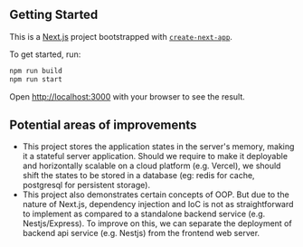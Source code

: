 ## Getting Started
This is a [Next.js](https://nextjs.org) project bootstrapped with [`create-next-app`](https://nextjs.org/docs/app/api-reference/cli/create-next-app).

To get started, run:
```bash
npm run build
npm run start
```

Open [http://localhost:3000](http://localhost:3000) with your browser to see the result.

## Potential areas of improvements
- This project stores the application states in the server's memory, making it a stateful server application. Should we require to make it deployable and horizontally scalable on a cloud platform (e.g. Vercel), we should shift the states to be stored in a database (eg: redis for cache, postgresql for persistent storage).
- This project also demonstrates certain concepts of OOP. But due to the nature of Next.js, dependency injection and IoC is not as straightforward to implement as compared to a standalone backend service (e.g. Nestjs/Express). To improve on this, we can separate the deployment of backend api service (e.g. Nestjs) from the frontend web server.
